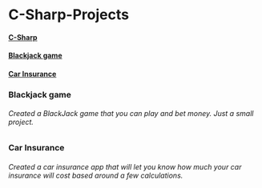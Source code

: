 # C-Sharp-Projects

#### [C-Sharp](https://github.com/MikeF0926/C-Sharp-Projects/tree/main/Projects)

####  [Blackjack game](https://github.com/MikeF0926/C-Sharp-Projects/tree/main/Game%20twentyone)
####  [Car Insurance](https://github.com/MikeF0926/C-Sharp-Projects/tree/main/CarInsurance)

### Blackjack game
###### Created a BlackJack game that you can play and bet money. Just a small project.

### Car Insurance
###### Created a car insurance app that will let you know how much your car insurance will cost based around a few calculations.
